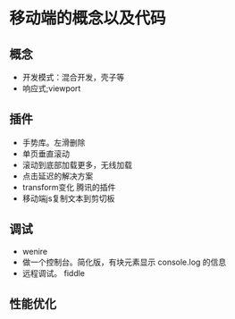 # 移动端的概念以及代码
## 概念
* 开发模式：混合开发，壳子等
* 响应式;viewport

## 插件
* 手势库。左滑删除
* 单页垂直滚动
* 滚动到底部加载更多，无线加载
* 点击延迟的解决方案
* transform变化 腾讯的插件
* 移动端js复制文本到剪切板


## 调试
* wenire
* 做一个控制台。简化版，有块元素显示 console.log 的信息
* 远程调试。 fiddle

## 性能优化





